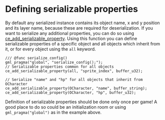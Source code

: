# Defining serializable properties
By default any serialized instance contains its object name, x and y position and its layer name, because these are required for deserialization. If you want to serialize any additional properties, you can do so using [ce_add_serializable_property](./ce_add_serializable_property.html). Using this function you can define serializable properties of a specific object and all objects which inherit from it, or for every object using the `all` keyword.

```gml
/// @func serialize_config()
gml_pragma("global", "serialize_config();");
// Serializable properties common for all objects
ce_add_serializable_property(all, "sprite_index", buffer_u32);

// Serialize "name" and "hp" for all objects that inherit from OCharacter
ce_add_serializable_property(OCharacter, "name", buffer_string);
ce_add_serializable_property(OCharacter, "hp", buffer_u32);
```

Definition of serializable properties should be done only once per game! A good place to do so could be an initialization room or using `gml_pragma("global")` as in the example above.